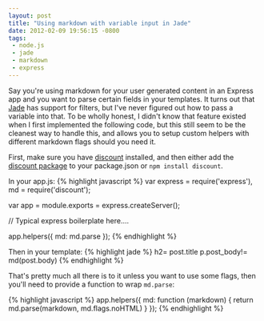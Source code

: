 ```yaml
--- 
layout: post
title: "Using markdown with variable input in Jade"
date: 2012-02-09 19:56:15 -0800
tags:
 - node.js
 - jade
 - markdown
 - express
---
```


Say you're using markdown for your user generated content in an Express app and you want to parse certain fields in your templates. It turns out that [Jade](https://github.com/visionmedia/jade#a7) has support for filters, but I've never figured out how to pass a variable into that. To be wholly honest, I didn't know that feature existed when I first implemented the following code, but this still seem to be the cleanest way to handle this, and allows you to setup custom helpers with different markdown flags should you need it.

First, make sure you have [discount](http://www.pell.portland.or.us/~orc/Code/discount/) installed, and then either add the [discount package](http://search.npmjs.org/#/discount) to your package.json or ``npm install discount``.

In your app.js:
{% highlight javascript %}
var express = require('express'),
         md = require('discount');

var app = module.exports = express.createServer();

// Typical express boilerplate here....

app.helpers({
  md: md.parse
});
{% endhighlight %}

Then in your template:
{% highlight jade %}
h2= post.title
p.post_body!= md(post.body)
{% endhighlight %}

That's pretty much all there is to it unless you want to use some flags, then you'll need to provide a function to wrap ``md.parse``:

{% highlight javascript %}
app.helpers({
  md: function (markdown) {
    return md.parse(markdown, md.flags.noHTML)
  }
});
{% endhighlight %}
